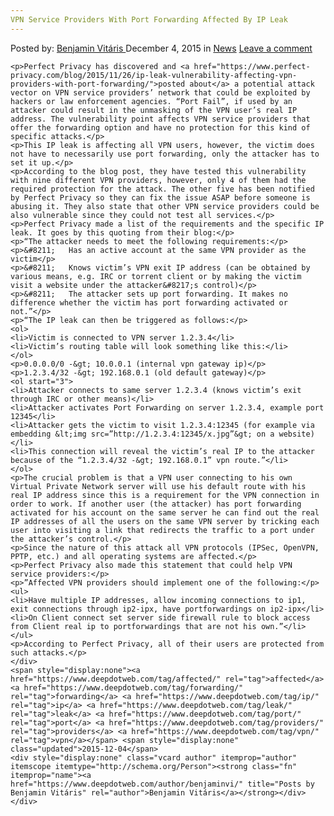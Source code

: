 ```yaml
---
VPN Service Providers With Port Forwarding Affected By IP Leak
---
```

<article class="post-listing post-12468 post type-post status-publish format-standard hentry category-news tag-affected tag-forwarding tag-ip tag-leak tag-port tag-providers tag-vpn">
    <div class="post-inner">
        <span>Posted by: <a href="https://www.deepdotweb.com/author/benjaminvi/" title="">Benjamin Vitáris </a></span>
    <span>December 4, 2015</span>
    <span>in <a href="https://www.deepdotweb.com/category/news/" rel="category tag">News</a></span>
    <span><a href="https://www.deepdotweb.com/2015/12/04/vpn-service-providers-with-port-forwarding-affected-by-ip-leak/#respond">Leave a comment</a></span>
    </p>
    <div class="clear"></div>
    
    <p>Perfect Privacy has discovered and <a href="https://www.perfect-privacy.com/blog/2015/11/26/ip-leak-vulnerability-affecting-vpn-providers-with-port-forwarding/">posted about</a> a potential attack vector on VPN service providers’ network that could be exploited by hackers or law enforcement agencies. “Port Fail”, if used by an attacker could result in the unmasking of the VPN user’s real IP address. The vulnerability point affects VPN service providers that offer the forwarding option and have no protection for this kind of specific attacks.</p>
    <p>This IP leak is affecting all VPN users, however, the victim does not have to necessarily use port forwarding, only the attacker has to set it up.</p>
    <p>According to the blog post, they have tested this vulnerability with nine different VPN providers, however, only 4 of them had the required protection for the attack. The other five has been notified by Perfect Privacy so they can fix the issue ASAP before someone is abusing it. They also state that other VPN service providers could be also vulnerable since they could not test all services.</p>
    <p>Perfect Privacy made a list of the requirements and the specific IP leak. It goes by this quoting from their blog:</p>
    <p>“The attacker needs to meet the following requirements:</p>
    <p>&#8211;   Has an active account at the same VPN provider as the victim</p>
    <p>&#8211;   Knows victim’s VPN exit IP address (can be obtained by various means, e.g. IRC or torrent client or by making the victim visit a website under the attacker&#8217;s control)</p>
    <p>&#8211;   The attacker sets up port forwarding. It makes no difference whether the victim has port forwarding activated or not.”</p>
    <p>“The IP leak can then be triggered as follows:</p>
    <ol>
    <li>Victim is connected to VPN server 1.2.3.4</li>
    <li>Victim’s routing table will look something like this:</li>
    </ol>
    <p>0.0.0.0/0 -&gt; 10.0.0.1 (internal vpn gateway ip)</p>
    <p>1.2.3.4/32 -&gt; 192.168.0.1 (old default gateway)</p>
    <ol start="3">
    <li>Attacker connects to same server 1.2.3.4 (knows victim’s exit through IRC or other means)</li>
    <li>Attacker activates Port Forwarding on server 1.2.3.4, example port 12345</li>
    <li>Attacker gets the victim to visit 1.2.3.4:12345 (for example via embedding &lt;img src=”http://1.2.3.4:12345/x.jpg”&gt; on a website)</li>
    <li>This connection will reveal the victim’s real IP to the attacker because of the “1.2.3.4/32 -&gt; 192.168.0.1” vpn route.”</li>
    </ol>
    <p>The crucial problem is that a VPN user connecting to his own Virtual Private Network server will use his default route with his real IP address since this is a requirement for the VPN connection in order to work. If another user (the attacker) has port forwarding activated for his account on the same server he can find out the real IP addresses of all the users on the same VPN server by tricking each user into visiting a link that redirects the traffic to a port under the attacker’s control.</p>
    <p>Since the nature of this attack all VPN protocols (IPSec, OpenVPN, PPTP, etc.) and all operating systems are affected.</p>
    <p>Perfect Privacy also made this statement that could help VPN service providers:</p>
    <p>”Affected VPN providers should implement one of the following:</p>
    <ul>
    <li>Have multiple IP addresses, allow incoming connections to ip1, exit connections through ip2-ipx, have portforwardings on ip2-ipx</li>
    <li>On Client connect set server side firewall rule to block access from Client real ip to portforwardings that are not his own.”</li>
    </ul>
    <p>According to Perfect Privacy, all of their users are protected from such attacks.</p>
    </div>
    <span style="display:none"><a href="https://www.deepdotweb.com/tag/affected/" rel="tag">affected</a> <a href="https://www.deepdotweb.com/tag/forwarding/" rel="tag">forwarding</a> <a href="https://www.deepdotweb.com/tag/ip/" rel="tag">ip</a> <a href="https://www.deepdotweb.com/tag/leak/" rel="tag">leak</a> <a href="https://www.deepdotweb.com/tag/port/" rel="tag">port</a> <a href="https://www.deepdotweb.com/tag/providers/" rel="tag">providers</a> <a href="https://www.deepdotweb.com/tag/vpn/" rel="tag">vpn</a></span> <span style="display:none" class="updated">2015-12-04</span>
    <div style="display:none" class="vcard author" itemprop="author" itemscope itemtype="http://schema.org/Person"><strong class="fn" itemprop="name"><a href="https://www.deepdotweb.com/author/benjaminvi/" title="Posts by Benjamin Vitáris" rel="author">Benjamin Vitáris</a></strong></div>
    </div>
</article>

